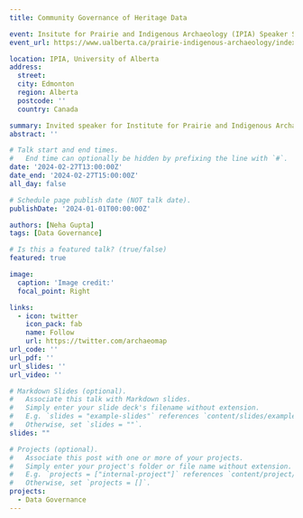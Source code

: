 ```yaml
---
title: Community Governance of Heritage Data

event: Insitute for Prairie and Indigenous Archaeology (IPIA) Speaker Series
event_url: https://www.ualberta.ca/prairie-indigenous-archaeology/index.html

location: IPIA, University of Alberta
address:
  street: 
  city: Edmonton
  region: Alberta
  postcode: ''
  country: Canada

summary: Invited speaker for Institute for Prairie and Indigenous Archaeology (IPIA) Speaker Series, 2024.
abstract: ''

# Talk start and end times.
#   End time can optionally be hidden by prefixing the line with `#`.
date: '2024-02-27T13:00:00Z'
date_end: '2024-02-27T15:00:00Z'
all_day: false

# Schedule page publish date (NOT talk date).
publishDate: '2024-01-01T00:00:00Z'

authors: [Neha Gupta]
tags: [Data Governance]

# Is this a featured talk? (true/false)
featured: true

image:
  caption: 'Image credit:'
  focal_point: Right

links:
  - icon: twitter
    icon_pack: fab
    name: Follow
    url: https://twitter.com/archaeomap
url_code: ''
url_pdf: ''
url_slides: ''
url_video: ''

# Markdown Slides (optional).
#   Associate this talk with Markdown slides.
#   Simply enter your slide deck's filename without extension.
#   E.g. `slides = "example-slides"` references `content/slides/example-slides.md`.
#   Otherwise, set `slides = ""`.
slides: ""

# Projects (optional).
#   Associate this post with one or more of your projects.
#   Simply enter your project's folder or file name without extension.
#   E.g. `projects = ["internal-project"]` references `content/project/deep-learning/index.md`.
#   Otherwise, set `projects = []`.
projects:
  - Data Governance
---
```

